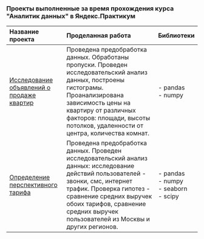 ### Проекты выполненные за время прохождения курса "Аналитик данных" в Яндекс.Практикум
|Название проекта                     | Проделанная работа                            | Библиотеки |
|:------------------------------------|:----------------------------------------------|:-----------|
|[Исследование объявлений о продаже квартир](https://github.com/aliya-burganova/yandex_practicum_projects/tree/main/%D0%98%D1%81%D1%81%D0%BB%D0%B5%D0%B4%D0%BE%D0%B2%D0%B0%D0%BD%D0%B8%D0%B5%20%D0%BE%D0%B1%D1%8A%D1%8F%D0%B2%D0%BB%D0%B5%D0%BD%D0%B8%D0%B9%20%D0%BE%20%D0%BF%D1%80%D0%BE%D0%B4%D0%B0%D0%B6%D0%B5%20%D0%BA%D0%B2%D0%B0%D1%80%D1%82%D0%B8%D1%80)| Проведена предобработка данных. Обработаны пропуски. Проведен исследовательский анализ данных, построены гистограмы. Проанализирована зависимость цены на квартиру от различных факторов: площади, высоты потолков, удаленности от центра, количества комнат.|- pandas<br> - numpy|
|[Определение перспективного тарифа](https://github.com/aliya-burganova/yandex_practicum_projects/tree/main/%D0%9E%D0%BF%D1%80%D0%B5%D0%B4%D0%B5%D0%BB%D0%B5%D0%BD%D0%B8%D0%B5%20%D0%BF%D0%B5%D1%80%D1%81%D0%BF%D0%B5%D0%BA%D1%82%D0%B8%D0%B2%D0%BD%D0%BE%D0%B3%D0%BE%20%D1%82%D0%B0%D1%80%D0%B8%D1%84%D0%B0)| Проведена предобработка данных. Проведен исследовательский анализ данных: исследование действий пользователей - звонки, смс, интернет трафик. Проверка гипотез - сравнение средних выручек обоих тарифов, сравнение средних выручек пользователей из Москвы и других регионов. |- pandas<br> - numpy<br>- seaborn<br> - scipy|
